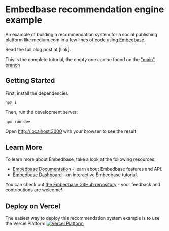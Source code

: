 # Embedbase recommendation engine example

An example of building a recommendation system for a social publishing platform like medium.com
in a few lines of code using [Embedbase](https://github.com/different-ai/embedbase).

Read the full blog post at [link].

This is the complete tutorial, the empty one can be found on the ["main" branch](https://github.com/different-ai/embedbase-recommendation-engine-example/tree/main)

## Getting Started

First, install the dependencies:

```bash
npm i
```

Then, run the development server:

```bash
npm run dev
```

Open [http://localhost:3000](http://localhost:3000) with your browser to see the result.

## Learn More

To learn more about Embedbase, take a look at the following resources:

- [Embedbase Documentation](https://docs.embedbase.xyz) - learn about Embedbase features and API.
- [Embedbase Dashboard](https://app.embedbase.xyz/signup) - an interactive Embedbase tutorial.

You can check out [the Embedbase GitHub repository](https://github.com/different-ai/embedbase) - your feedback and contributions are welcome!

## Deploy on Vercel

The easiest way to deploy this recommendation system example is to use the Vercel Platform
[![Vercel Platform](https://vercel.com/button)](https://vercel.com/new/clone?repository-url=https%3A%2F%2Fgithub.com%2Fdifferent-ai%2Fembedbase-recommendation-engine-example%2Ftree%2Fcomplete&env=EMBEDBASE_API_KEY&envDescription=Embedbase%20API%20key%20is%20necessary%20to%20use%20Embedbase%20Cloud%2C%20you%20can%20also%20self-host%20it!&envLink=https%3A%2F%2Fapp.embedbase.xyz%2Fsignup)

